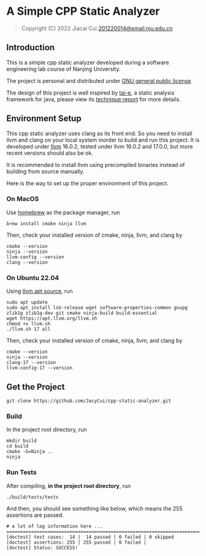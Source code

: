 # A Simple CPP Static Analyzer

> Copyright (C) 2022 Jiacai Cui <201220014@smail.nju.edu.cn>

## Introduction

This is a simple cpp static analyzer developed during
a software engineering lab course of Nanjing University.

The project is personal and distributed
under [GNU general public license](LICENSE).

The design of this project is well inspired by 
[tai-e](https://github.com/pascal-lab/Tai-e.git), 
a static analysis framework for java, please view 
its [technique report](https://arxiv.org/abs/2208.00337) 
for more details.

## Environment Setup

This cpp static analyzer uses clang as its front end. 
So you need to install llvm and clang on your local 
system inorder to build and run this project. 
It is developed under [llvm](https://llvm.org/) 
16.0.2, tested under llvm 16.0.2 and 17.0.0, 
but more recent versions should also be ok.

It is recommended to install llvm using precompiled binaries
instead of building from source manually. 

Here is the way to set up the proper environment of this
project.

### On MacOS

Use [homebrew](https://brew.sh/) as the package manager, run 

```shell
brew install cmake ninja llvm
```

Then, check your installed version of cmake, ninja, llvm, and clang by

```shell
cmake --version
ninja --version
llvm-config --version
clang --version
```

### On Ubuntu 22.04

Using [llvm apt source]((https://apt.llvm.org/)), run

```shell
sudo apt update 
sudo apt install lsb-release wget software-properties-common gnupg zlib1g zlib1g-dev git cmake ninja-build build-essential
wget https://apt.llvm.org/llvm.sh
chmod +x llvm.sh
./llvm.sh 17 all
```

Then, check your installed version of cmake, ninja, llvm, and clang by

```shell
cmake --version
ninja --version
clang-17 --version
llvm-config-17 --version
```

## Get the Project

```shell
git clone https://github.com/JacyCui/cpp-static-analyzer.git
```

### Build

In the project root directory, run

```shell
mkdir build
cd build
cmake -G=Ninja ..
ninja
```

### Run Tests

After compiling, **in the project root directory**, run

```shell
./build/tests/tests
```

And then, you should see something like below, which means the 255 
assertions are passed.

```shell
# a lot of log information here ...
===============================================================================
[doctest] test cases:  14 |  14 passed | 0 failed | 0 skipped
[doctest] assertions: 255 | 255 passed | 0 failed |
[doctest] Status: SUCCESS!
```

